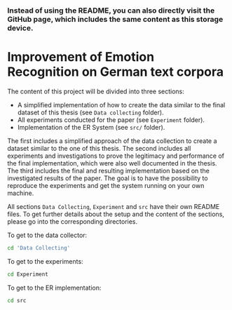 ### Instead of using the README, you can also directly visit the GitHub page, which includes the same content as this storage device.

# Improvement of Emotion Recognition on German text corpora

The content of this project will be divided into three sections: 
- A simplified implementation of how to create the data similar to the final dataset of this thesis (see `Data collecting` folder).
- All experiments conducted for the paper (see `Experiment` folder).
- Implementation of the ER System (see `src/` folder).

The first includes a simplified approach of the data collection to create a dataset similar to the one of this thesis. The second includes all experiments and investigations to prove the legitimacy and performance of the final implementation, which were also well documented in the thesis. The third includes the final and resulting implementation based on the investigated results of the paper. The goal is to have the possibility to reproduce the experiments and get the system running on your own machine. 

All sections `Data Collecting`, `Experiment` and `src` have their own README files. To get further details about the setup and the content of the sections, please go into the corresponding directories.

To get to the data collector:
```bash
cd 'Data Collecting'
```

To get to the experiments:
```bash
cd Experiment
```

To get to the ER implementation:
```bash
cd src
```


